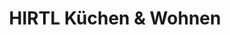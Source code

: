 ---
title: "HIRTL Küchen & Wohnen"
url: /bad-gleichenberg/hirtl-kuechen-und-wohnen/
shop: Küchen
---